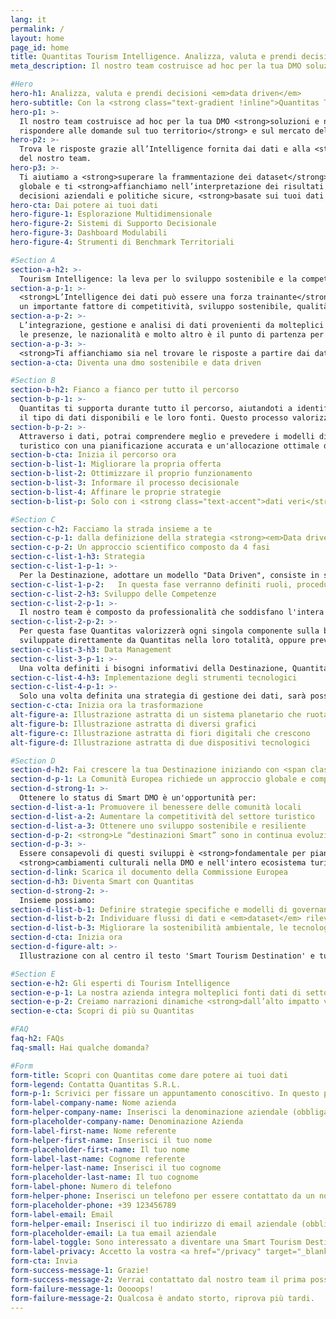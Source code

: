 ```yaml
---
lang: it
permalink: /
layout: home
page_id: home
title: Quantitas Tourism Intelligence. Analizza, valuta e prendi decisione Data Driven
meta_description: Il nostro team costruisce ad hoc per la tua DMO soluzioni e narrazioni integrate di dati per rispondere alle domande sul tuo territorio e sul mercato del turismo.

#Hero
hero-h1: Analizza, valuta e prendi decisioni <em>data driven</em>
hero-subtitle: Con la <strong class="text-gradient !inline">Quantitas Tourism Intelligence</strong> puoi gestire la tua DMO partendo dai tuoi dati più importanti.
hero-p1: >-
  Il nostro team costruisce ad hoc per la tua DMO <strong>soluzioni e narrazioni integrate di dati per
  rispondere alle domande sul tuo territorio</strong> e sul mercato del turismo.
hero-p2: >-
  Trova le risposte grazie all’Intelligence fornita dai dati e alla <strong><em>data knowledge</em></strong>
  del nostro team.
hero-p3: >-
  Ti aiutiamo a <strong>superare la frammentazione dei dataset</strong> sul turismo per avere una visione
  globale e ti <strong>affianchiamo nell’interpretazione dei risultati e delle tendenze</strong>. Prendi
  decisioni aziendali e politiche sicure, <strong>basate sui tuoi dati sul turismo e sul territorio</strong>.
hero-cta: Dai potere ai tuoi dati
hero-figure-1: Esplorazione Multidimensionale
hero-figure-2: Sistemi di Supporto Decisionale
hero-figure-3: Dashboard Modulabili
hero-figure-4: Strumenti di Benchmark Territoriali

#Section A
section-a-h2: >-
  Tourism Intelligence: la leva per lo sviluppo sostenibile e la competitività della Destinazione
section-a-p-1: >-
  <strong>L’Intelligence dei dati può essere una forza trainante</strong> per l'innovazione delle destinazioni turistiche e 
  un importante fattore di competitività, sviluppo sostenibile, qualità della vita e resilienza.
section-a-p-2: >-
  L’integrazione, gestione e analisi di dati provenienti da molteplici fonti come: il territorio, i flussi turistici, 
  le presenze, le nazionalità e molto altro è il punto di partenza per comprendere a fondo cosa succede nel proprio territorio.
section-a-p-3: >-
  <strong>Ti affianchiamo sia nel trovare le risposte a partire dai dati, sia nella costruzione di una strategia basata su questi dati.</strong>
section-a-cta: Diventa una dmo sostenibile e data driven

#Section B
section-b-h2: Fianco a fianco per tutto il percorso
section-b-p-1: >-
  Quantitas ti supporta durante tutto il percorso, aiutandoti a identificare lo scopo della raccolta e analisi dei dati, i destinatari e i produttori, 
  il tipo di dati disponibili e le loro fonti. Questo processo valorizza i dati dell'ecosistema turistico, sia pubblico che privato.
section-b-p-2: >-
  Attraverso i dati, potrai comprendere meglio e prevedere i modelli di turismo, migliorando l'efficienza e la competitività del tuo ecosistema 
  turistico con una pianificazione accurata e un'allocazione ottimale delle risorse.
section-b-cta: Inizia il percorso ora
section-b-list-1: Migliorare la propria offerta
section-b-list-2: Ottimizzare il proprio funzionamento
section-b-list-3: Informare il processo decisionale
section-b-list-4: Affinare le proprie strategie
section-b-list-p: Solo con i <strong class="text-accent">dati veri</strong> puoi prendere le <strong class="text-accent">decisioni giuste</strong>

#Section C
section-c-h2: Facciamo la strada insieme a te
section-c-p-1: dalla definizione della strategia <strong><em>Data driven</strong></em> alla costruzione del <strong><em>Data Management Plan</strong></em>.
section-c-p-2: Un approccio scientifico composto da 4 fasi
section-c-list-1-h3: Strategia
section-c-list-1-p-1: >-
  Per la Destinazione, adottare un modello "Data Driven", consiste in sostanza nel fare dei dati la base di appoggio del processo decisionale e della scoperta di nuove strategie e azioni di marketing.  Nello specifico, per consentire alla DMO di transitare verso lo stato di "Smart Tourism Destination", è fondamentale, in termini di Governance della medesima, acquisire una capacità di ottenere e usare in maniera sistematica informazioni estratte dai dati.
section-c-list-1-p-2:   In questa fase verranno definiti ruoli, procedure, componenti tecnologiche necessarie, architetture, data policy e l'insieme di tutte le attività associate alla gestione e alla governance dei dati della Destinazione.
section-c-list-2-h3: Sviluppo delle Competenze
section-c-list-2-p-1: >-
  Il nostro team è composto da professionalità che soddisfano l'intera gamma di necessità informative e tecnologiche della Destinazione. Accompagnerà la Destinazione in tutti i processi di Individuazione e Raccolta Dati (Data Collection), Integrazione Dati (Data Integration) e nella definizione degli Indici di Prestazione Territoriali (KPI) più adatti per le proprie realtà. Formerà il proprio personale interno nell'acquisizione degli strumenti indispensabili per una Gestione del Dato (Data Management) sostenibile e permanente.
section-c-list-2-p-2: >-
  Per questa fase Quantitas valorizzerà ogni singola componente sulla base di quanto definito nella fase progettuale. Le singole componenti possono essere
  sviluppate direttamente da Quantitas nella loro totalità, oppure prevedere eventuale integrazione di componenti realizzate da altri fornitori.
section-c-list-3-h3: Data Management
section-c-list-3-p-1: >- 
  Una volta definiti i bisogni informativi della Destinazione, Quantitas supporterà la Destinazione stessa nella formalizzazione di tutti i processi di gestione del dato, con una definizione dei ruoli, delle modalità di aggiornamento dei dati, dei livelli di accessibilità delle informazioni, dei diversi livelli di accesso, delle caratteristiche di monitoraggio, della scalabilità delle componenti informative e della messa in sicurezza dei dati. Il Data Management Plan (DMP) costituirà la base documentale atta a certificare lo status di Destinazione "Data Driven".
section-c-list-4-h3: Implementazione degli strumenti tecnologici
section-c-list-4-p-1: >-
  Solo una volta definita una strategia di gestione dei dati, sarà possibile capire di quali strumenti informatici ha bisogno la Destinazione per mettere in produzione i suoi dati e le sue informazioni. Da esperta in soluzioni di Tourism Intelligence, Quantitas è il soggetto ideale per accompagnare la Destinazione nella scelta dello strumento più adatto in ottica di economicità e di abbattimento degli sprechi: i potenziali software suggeriti saranno caratterizzati per essere strettamente funzionali alle esigenze della Destinazione.
section-c-cta: Inizia ora la trasformazione
alt-figure-a: Illustrazione astratta di un sistema planetario che ruota su se stesso
alt-figure-b: Illustrazione astratta di diversi grafici
alt-figure-c: Illustrazione astratta di fiori digitali che crescono
alt-figure-d: Illustrazione astratta di due dispositivi tecnologici

#Section D
section-d-h2: Fai crescere la tua Destinazione iniziando con <span class="text-accent"><span class="font-bold">Quantitas</span> il percorso per diventare una <span class="font-bold">SMART DMO</span></span>
section-d-p-1: La Comunità Europea richiede un approccio globale e competenze specifiche per ottenere la possibilità di accedere ai Fondi Europei
section-d-strong-1: >- 
  Ottenere lo status di Smart DMO è un'opportunità per:
section-d-list-a-1: Promuovere il benessere delle comunità locali
section-d-list-a-2: Aumentare la competitività del settore turistico
section-d-list-a-3: Ottenere uno sviluppo sostenibile e resiliente
section-d-p-2: <strong>Le “destinazioni Smart” sono in continua evoluzione</strong> nella fornitura di servizi ai turisti, a seguito di cambiamenti socio-demografici, culturali, tecnologici, ambientali e politici che interessano tutti gli ambiti della società.
section-d-p-3: >-
  Essere consapevoli di questi sviluppi è <strong>fondamentale per pianificare strategie di gestione e sviluppo del turismo e azioni tempestive</strong>. Soprattutto quando il management innovativo della destinazione richiede non solo investimenti in tecnologie ma anche 
  <strong>cambiamenti culturali nella DMO e nell'intero ecosistema turistico</strong>.
section-d-link: Scarica il documento della Commissione Europea
section-d-h3: Diventa Smart con Quantitas
section-d-strong-2: >-
  Insieme possiamo:
section-d-list-b-1: Definire strategie specifiche e modelli di governance efficaci
section-d-list-b-2: Individuare flussi di dati e <em>dataset</em> rilevanti
section-d-list-b-3: Migliorare la sostenibilità ambientale, le tecnologie e le infrastrutture chiave
section-d-cta: Inizia ora
section-d-figure-alt: >-
  Illustrazione con al centro il testo 'Smart Tourism Destination' e tutt'intorno, in senso orario a partire dall'alto: 'Dati', 'Infrastrutture e Tecnologie', 'Business', 'Strategia', 'Competenze', 'Governance'

#Section E  
section-e-h2: Gli esperti di Tourism Intelligence
section-e-p-1: La nostra azienda integra molteplici fonti dati di settore <strong>elaborati, integrati, analizzati e interpretati</strong>.
section-e-p-2: Creiamo narrazioni dinamiche <strong>dall’alto impatto visivo</strong> che aiutano le DMO nell’analisi del territorio, nel fare management e nel <strong>prendere decisioni strategiche</strong>.
section-e-cta: Scopri di più su Quantitas

#FAQ
faq-h2: FAQs
faq-small: Hai qualche domanda?

#Form
form-title: Scopri con Quantitas come dare potere ai tuoi dati
form-legend: Contatta Quantitas S.R.L.
form-p-1: Scrivici per fissare un appuntamento conoscitivo. In questo primo incontro ti chiederemo come è strutturata la tua destinazione, quali sono le vostre esigenze e a quali domande volete che i dati e il nostro team trovino la risposta.
form-label-company-name: Nome azienda
form-helper-company-name: Inserisci la denominazione aziendale (obbligatorio)
form-placeholder-company-name: Denominazione Azienda
form-label-first-name: Nome referente
form-helper-first-name: Inserisci il tuo nome
form-placeholder-first-name: Il tuo nome
form-label-last-name: Cognome referente
form-helper-last-name: Inserisci il tuo cognome
form-placeholder-last-name: Il tuo cognome
form-label-phone: Numero di telefono
form-helper-phone: Inserisci un telefono per essere contattato da un nostro responsabile
form-placeholder-phone: +39 123456789
form-label-email: Email
form-helper-email: Inserisci il tuo indirizzo di email aziendale (obbligatorio)
form-placeholder-email: La tua email aziendale
form-label-toggle: Sono interessato a diventare una Smart Tourism Destination
form-label-privacy: Accetto la vostra <a href="/privacy" target="_blank" class="underline text-primary">privacy policy</a>
form-cta: Invia
form-success-message-1: Grazie!
form-success-message-2: Verrai contattato dal nostro team il prima possibile
form-failure-message-1: Ooooops!
form-failure-message-2: Qualcosa è andato storto, riprova più tardi.
---
```

